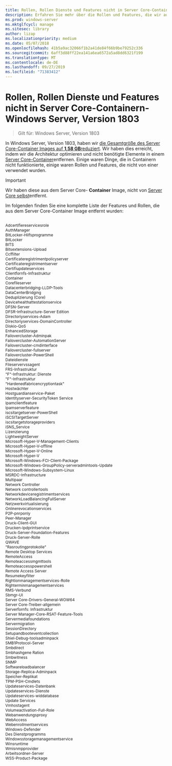```yaml
---
title: Rollen, Rollen Dienste und Features nicht in Server Core-Containern-Windows Server, Version 1803
description: Erfahren Sie mehr über die Rollen und Features, die wir aus dem Server Core-Container Image für Windows Server entfernt haben.
ms.prod: windows-server
ms.mktglfcycl: manage
ms.sitesec: library
author: lizap
ms.localizationpriority: medium
ms.date: 05/07/2018
ms.openlocfilehash: 41b5a9ac32066f1b2a41de84f66b9be79252c336
ms.sourcegitcommit: 6aff3d88ff22ea141a6ea6572a5ad8dd6321f199
ms.translationtype: MT
ms.contentlocale: de-DE
ms.lasthandoff: 09/27/2019
ms.locfileid: "71383412"
---
```

# <a name="roles-role-services-and-features-not-in-server-core-containers---windows-server-version-1803"></a>Rollen, Rollen Dienste und Features nicht in Server Core-Containern-Windows Server, Version 1803

> Gilt für: Windows Server, Version 1803

In Windows Server, Version 1803, haben wir [die Gesamtgröße des Server Core-Container Images auf **1,58 GB**reduziert](https://blogs.technet.microsoft.com/virtualization/2018/01/22/a-smaller-windows-server-core-container-with-better-application-compatibility/). Wir haben dies erreicht, indem wir die Architektur optimieren und nicht benötigte Elemente in einem [Server Core-Container](https://docs.microsoft.com/virtualization/windowscontainers/about/)entfernen. Einige waren Dinge, die in Containern nicht funktionierte, einige waren Rollen und Features, die nicht von einer verwendet wurden. 

> [!IMPORTANT]
> Wir haben diese aus dem Server Core- **Container** Image, nicht von [Server Core selbst](server-core-roles-and-services.md)entfernt. 

Im folgenden finden Sie eine komplette Liste der Features und Rollen, die aus dem Server Core-Container Image entfernt wurden:

<div style='font-size:9.0pt'>

<br>Adcertifiereservicesrole
<br>AuthManager
<br>BitLocker-Hilfsprogramme
<br>BitLocker
<br>BITS
<br>Bitsextensions-Upload
<br>Ccffilter
<br>Certificateregistrimentpolicyserver
<br>Certificateregistrimentserver
<br>Certifiupdateservices
<br>Clientfornfs-Infrastruktur
<br>Container
<br>Corefileserver
<br>Datacenterbridging-LLDP-Tools
<br>DataCenterBridging
<br>Deduplizierung (Core)
<br>Devicehealthattestationservice
<br>DFSN-Server
<br>DFSR-Infrastructure-Server Edition
<br>Directoriyservices-Adam
<br>Directoriyservices-DomainController
<br>Diskio-QoS
<br>EnhancedStorage
<br>Failovercluster-Adminpak
<br>Failovercluster-AutomationServer
<br>Failovercluster-cmdinterface
<br>Failovercluster-fullserver
<br>Failovercluster-PowerShell
<br>Dateidienste
<br>Fileservervssagent
<br>FRS-Infrastruktur
<br>"F"-Infrastruktur: Dienste
<br>"F"-Infrastruktur
<br>"Hardenedfabricencryptiontask"
<br>Hostwächter
<br>Hostguardianservice-Paket
<br>Identityserver-SecurityToken Service
<br>Ipamclientfeature
<br>Ipamserverfeature
<br>iscsitargetserver-PowerShell
<br>iSCSITargetServer
<br>iscsitargetstorageproviders
<br>iSNS_Service
<br>Lizenzierung
<br>LightweightServer
<br>Microsoft-Hyper-V-Management-Clients
<br>Microsoft-Hyper-V-offline
<br>Microsoft-Hyper-V-Online
<br>Microsoft-Hyper-V
<br>Microsoft-Windows-FCI-Client-Package
<br>Microsoft-Windows-GroupPolicy-serveradmintools-Update
<br>Microsoft-Windows-Subsystem-Linux
<br>MSRDC-Infrastructure
<br>Multipaar
<br>Network Controller
<br>Network controllertools
<br>Networkdeviceregistrimentservices
<br>NetworkLoadBalancingFullServer
<br>Netzwerkvirtualisierung
<br>Onlinerevocationservices
<br>P2P-pnrponly
<br>Peer-Manager
<br>Druck-Client-GUI
<br>Drucken-lpdprintservice
<br>Druck-Server-Foundation-Features
<br>Druck-Server-Rolle
<br>QWAVE
<br>"Rasroutingprotokolle"
<br>Remote Desktop Services
<br>RemoteAccess
<br>Remoteaccessmgmttools
<br>Remoteaccesspowershell
<br>Remote Access Server
<br>Resumekeyfilter
<br>Rightionmanagementservices-Rolle
<br>Righterminmanagementservices
<br>RMS-Verbund
<br>Sbmgr-UI
<br>Server Core-Drivers-General-WOW64
<br>Server Core-Treiber-allgemein
<br>Serverfornfs: Infrastruktur
<br>Server Manager-Core-RSAT-Feature-Tools
<br>Servermediafoundations
<br>Servermigration
<br>SessionDirectory
<br>Setupandbooteventcollection
<br>Shiel-Debug-toolsadminpack
<br>SMB1Protocol-Server
<br>Smbdirect
<br>Smbhashgene Ration
<br>Smbwitness
<br>SNMP
<br>Softwareloadbalancer
<br>Storage-Replica-Adminpack
<br>Speicher-Replikat
<br>TPM-PSH-Cmdlets
<br>Updateservices-Datenbank
<br>Updateservices-Dienste
<br>Updateservices-widdatabase
<br>Update Services
<br>Vmhostagent
<br>Volumeactivation-Full-Role
<br>Webanwendungsproxy
<br>WebAccess
<br>Webenrollmentservices
<br>Windows-Defender
<br>Des Dienstprogramms
<br>Windowsstoragemanagementservice
<br>Winsruntime
<br>Wmisnmpprovider
<br>Arbeitsordner-Server
<br>WSS-Product-Package

</div>